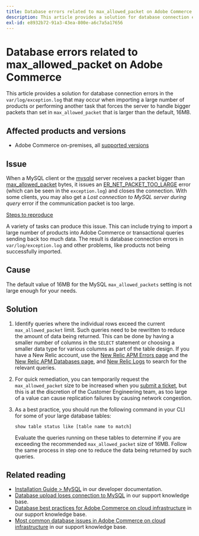 ```yaml
---
title: Database errors related to max_allowed_packet on Adobe Commerce
description: This article provides a solution for database connection errors in the `var/log/exception.log` that may occur when importing a large number of products or performing another task that forces the server to handle bigger packets than set in `max_allowed_packet` that is larger than the default, 16MB.
exl-id: e8932b72-91a3-43ea-800e-a6c7a5a17656
---
```

# Database errors related to max_allowed_packet on Adobe Commerce

This article provides a solution for database connection errors in the `var/log/exception.log` that may occur when importing a large number of products or performing another task that forces the server to handle bigger packets than set in `max_allowed_packet` that is larger than the default, 16MB.

## Affected products and versions

* Adobe Commerce on-premises, all [supported versions](https://magento.com/sites/default/files/magento-software-lifecycle-policy.pdf)

## Issue

When a MySQL client or the [mysqld](https://dev.mysql.com/doc/refman/8.0/en/mysqld.html) server receives a packet bigger than [max\_allowed\_packet](https://dev.mysql.com/doc/refman/8.0/en/server-system-variables.html#sysvar_max_allowed_packet) bytes, it issues an [ER\_NET\_PACKET\_TOO\_LARGE](https://dev.mysql.com/doc/mysql-errors/8.0/en/server-error-reference.html#error_er_net_packet_too_large) error (which can be seen in the `exception.log`) and closes the connection. With some clients, you may also get a *Lost connection to MySQL server during query* error if the communication packet is too large.

<u>Steps to reproduce</u>

A variety of tasks can produce this issue. This can include trying to import a large number of products into Adobe Commerce or transactional queries sending back too much data. The result is database connection errors in `var/log/exception.log` and other problems, like products not being successfully imported.

## Cause

The default value of 16MB for the MySQL `max_allowed_packets` setting is not large enough for your needs.

## Solution

1. Identify queries where the individual rows exceed the current `max_allowed_packet` limit. Such queries need to be rewritten to reduce the amount of data being returned. This can be done by having a smaller number of columns in the `SELECT` statement or choosing a smaller data type for various columns as part of the table design. If you have a New Relic account, use the [New Relic APM Errors page](https://docs.newrelic.com/docs/apm/apm-ui-pages/error-analytics/errors-page-explore-events-behind-errors) and the [New Relic APM Databases page](https://docs.newrelic.com/docs/apm/apm-ui-pages/monitoring/databases-page-view-operations-throughput-response-time), and [New Relic Logs](https://docs.newrelic.com/docs/logs/log-management/get-started/get-started-log-management) to search for the relevant queries.
1. For quick remediation, you can temporarily request the `max_allowed_packet` size to be increased when you [submit a ticket](/help/help-center-guide/help-center/magento-help-center-user-guide.md#submit-ticket), but this is at the discretion of the Customer Engineering team, as too large of a value can cause replication failures by causing network congestion.
1. As a best practice, you should run the following command in your CLI for some of your large database tables:

   ```clike
   show table status like [table name to match]
   ```

   Evaluate the queries running on these tables to determine if you are exceeding the recommended `max_allowed_packet` size of 16MB. Follow the same process in step one to reduce the data being returned by such queries.

## Related reading

* [Installation Guide > MySQL](https://devdocs.magento.com/guides/v2.4/install-gde/prereq/mysql.html?itm_source=devdocs&itm_medium=search_page&itm_campaign=federated_search&itm_term=max%20allowed%2016%20MB) in our developer documentation.
* [Database upload loses connection to MySQL](https://support.magento.com/hc/en-us/articles/360037591172) in our support knowledge base.
* [Database best practices for Adobe Commerce on cloud infrastructure](/help/best-practices/database/database-best-practices-for-magento-commerce-cloud.md) in our support knowledge base.
* [Most common database issues in Adobe Commerce on cloud infrastructure](/help/best-practices/database/most-common-database-issues-in-magento-commerce-cloud.md) in our support knowledge base.
